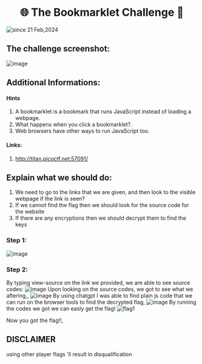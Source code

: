 <h1 align="center">🌐 The Bookmarklet Challenge 🚩</h1>
<img src="https://komarev.com/ghpvc/?username=CTF-isaka&label=Bookmarklet&color=0e75b6&style=flat" align="center" alt="since 21 Feb,2024" />

## The challenge screenshot:
![image](https://github.com/isaka-james/picoCTFs-Solutions/assets/76619967/ea85597f-9097-4a2c-9f96-d914544ee777)

## Additional Informations:
#### Hints
1. A bookmarklet is a bookmark that runs JavaScript instead of loading a webpage.
2. What happens when you click a bookmarklet?.
3. Web browsers have other ways to run JavaScript too.

#### Links:
1. http://titan.picoctf.net:57091/

## Explain what we should do:
1. We need to go to the links that we are given, and then look to the visible webpage if the link is seen?
2. If we cannot find the flag then we should look for the source code for the website
3. If there are any encryptions then we should decrypt them to find the keys

### Step 1:
![image](https://github.com/isaka-james/picoCTFs-Solutions/assets/76619967/189eba2b-6fc9-4b57-8855-2157c09c5381)
### Step 2:
By typing view-source on the link we provided, we are able to see source codes:
![image](https://github.com/isaka-james/picoCTFs-Solutions/assets/76619967/fcfae4cf-254b-40db-aed6-3d9d2258c691)
Upon looking on the source codes, we got to see what we aftering,,
![image](https://github.com/isaka-james/picoCTFs-Solutions/assets/76619967/8ba70fe6-3e85-4e3b-9ae7-fd952cf14ad3)
By using chatgpt I was able to find plain js code that we can run on the browser tools to find the decrypted flag,
![image](https://github.com/isaka-james/picoCTFs-Solutions/assets/76619967/08da0fdf-3ac9-440f-8e27-78c98559d022)
By running the codes we got we can easly get the flag!
![flag1](https://github.com/isaka-james/picoCTFs-Solutions/assets/76619967/94802a7c-d8f6-4f9d-afd4-a28afc8bc450)

Now you got the flag!!,

## DISCLAIMER
using other player flags 'll result in disqualification 


